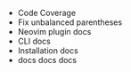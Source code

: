 * Code Coverage
* Fix unbalanced parentheses
* Neovim plugin docs
* CLI docs
* Installation docs
* docs docs docs
